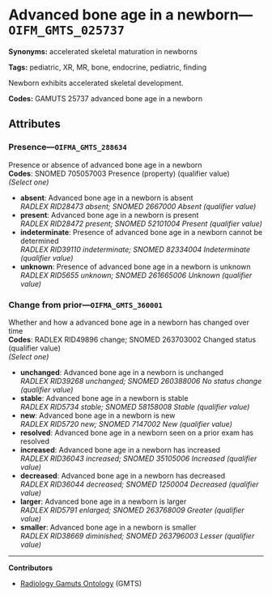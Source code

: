 # Advanced bone age in a newborn—`OIFM_GMTS_025737`

**Synonyms:** accelerated skeletal maturation in newborns

**Tags:** pediatric, XR, MR, bone, endocrine, pediatric, finding

Newborn exhibits accelerated skeletal development.

**Codes:** GAMUTS 25737 advanced bone age in a newborn

## Attributes

### Presence—`OIFMA_GMTS_288634`

Presence or absence of advanced bone age in a newborn  
**Codes**: SNOMED 705057003 Presence (property) (qualifier value)  
*(Select one)*

- **absent**: Advanced bone age in a newborn is absent  
_RADLEX RID28473 absent; SNOMED 2667000 Absent (qualifier value)_
- **present**: Advanced bone age in a newborn is present  
_RADLEX RID28472 present; SNOMED 52101004 Present (qualifier value)_
- **indeterminate**: Presence of advanced bone age in a newborn cannot be determined  
_RADLEX RID39110 indeterminate; SNOMED 82334004 Indeterminate (qualifier value)_
- **unknown**: Presence of advanced bone age in a newborn is unknown  
_RADLEX RID5655 unknown; SNOMED 261665006 Unknown (qualifier value)_

### Change from prior—`OIFMA_GMTS_360001`

Whether and how a advanced bone age in a newborn has changed over time  
**Codes**: RADLEX RID49896 change; SNOMED 263703002 Changed status (qualifier value)  
*(Select one)*

- **unchanged**: Advanced bone age in a newborn is unchanged  
_RADLEX RID39268 unchanged; SNOMED 260388006 No status change (qualifier value)_
- **stable**: Advanced bone age in a newborn is stable  
_RADLEX RID5734 stable; SNOMED 58158008 Stable (qualifier value)_
- **new**: Advanced bone age in a newborn is new  
_RADLEX RID5720 new; SNOMED 7147002 New (qualifier value)_
- **resolved**: Advanced bone age in a newborn seen on a prior exam has resolved  
- **increased**: Advanced bone age in a newborn has increased  
_RADLEX RID36043 increased; SNOMED 35105006 Increased (qualifier value)_
- **decreased**: Advanced bone age in a newborn has decreased  
_RADLEX RID36044 decreased; SNOMED 1250004 Decreased (qualifier value)_
- **larger**: Advanced bone age in a newborn is larger  
_RADLEX RID5791 enlarged; SNOMED 263768009 Greater (qualifier value)_
- **smaller**: Advanced bone age in a newborn is smaller  
_RADLEX RID38669 diminished; SNOMED 263796003 Lesser (qualifier value)_

---

**Contributors**

- [Radiology Gamuts Ontology](https://gamuts.net/) (GMTS)